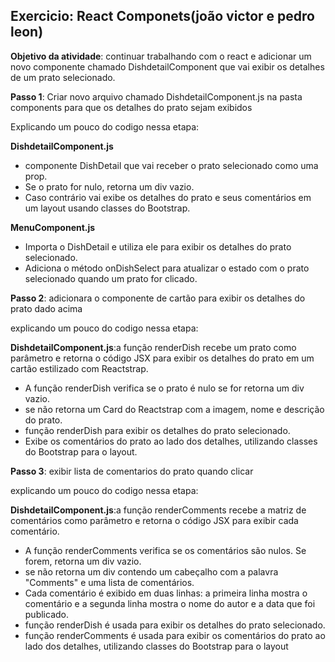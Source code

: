## Exercicio: React Componets(joão victor e pedro leon)

**Objetivo da atividade**: continuar trabalhando com o react e adicionar um  novo componente chamado DishdetailComponent que vai exibir os detalhes de um prato selecionado. 

**Passo 1**: Criar novo arquivo chamado DishdetailComponent.js na pasta components para que os detalhes do prato sejam exibidos
 
Explicando um pouco do codigo nessa etapa: 

**DishdetailComponent.js**

- componente DishDetail que vai receber o prato selecionado como uma prop.
- Se o prato for nulo, retorna um div vazio.
- Caso contrário vai exibe os detalhes do prato e seus comentários em um layout usando classes do Bootstrap.

**MenuComponent.js**

- Importa o DishDetail e utiliza ele para exibir os detalhes do prato selecionado.
- Adiciona o método onDishSelect para atualizar o estado com o prato selecionado quando um prato for clicado.

**Passo 2**: adicionara o componente de cartão para exibir os detalhes do prato dado acima

explicando um pouco do codigo nessa etapa:

**DishdetailComponent.js**:a função renderDish recebe um prato como parâmetro e retorna o código JSX para exibir os detalhes do prato em um cartão estilizado com Reactstrap.

- A função renderDish verifica se o prato é nulo se for retorna um div vazio.
- se não retorna um Card do Reactstrap com a imagem, nome e descrição do prato.
- função renderDish para exibir os detalhes do prato selecionado.
- Exibe os comentários do prato ao lado dos detalhes, utilizando classes do Bootstrap para o layout.

**Passo 3**: exibir lista de comentarios do prato quando clicar

explicando um pouco do codigo nessa etapa:

**DishdetailComponent.js**:a função renderComments recebe a matriz de comentários como parâmetro e retorna o código JSX para exibir cada comentário.

- A função renderComments verifica se os comentários são nulos. Se forem, retorna um div vazio.
- se não retorna um div contendo um cabeçalho com a palavra "Comments" e uma lista de comentários.
- Cada comentário é exibido em duas linhas: a primeira linha mostra o comentário e a segunda linha mostra o nome do autor e a data que foi publicado.
- função renderDish é usada para exibir os detalhes do prato selecionado.
- função renderComments é usada para exibir os comentários do prato ao lado dos detalhes, utilizando classes do Bootstrap para o layout